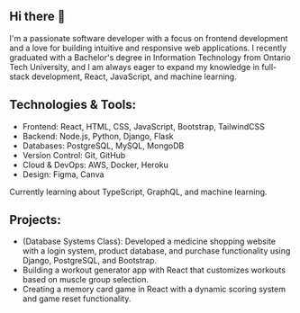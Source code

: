 ## Hi there 👋
I'm a passionate software developer with a focus on frontend development and a love for building intuitive and responsive web applications. I recently graduated with a Bachelor's degree in Information Technology from Ontario Tech University, and I am always eager to expand my knowledge in full-stack development, React, JavaScript, and machine learning.

## Technologies & Tools:
- Frontend: React, HTML, CSS, JavaScript, Bootstrap, TailwindCSS
- Backend: Node.js, Python, Django, Flask
- Databases: PostgreSQL, MySQL, MongoDB
- Version Control: Git, GitHub
- Cloud & DevOps: AWS, Docker, Heroku
- Design: Figma, Canva

Currently learning about TypeScript, GraphQL, and machine learning.

## Projects:
- (Database Systems Class): Developed a medicine shopping website with a login system, product database, and purchase functionality using Django, PostgreSQL, and Bootstrap.
- Building a workout generator app with React that customizes workouts based on muscle group selection.
- Creating a memory card game in React with a dynamic scoring system and game reset functionality.



<!--
**ryanwcchan/ryanwcchan** is a ✨ _special_ ✨ repository because its `README.md` (this file) appears on your GitHub profile.

Here are some ideas to get you started:

- 🔭 I’m currently working on ...
- 🌱 I’m currently learning ...
- 👯 I’m looking to collaborate on ...
- 🤔 I’m looking for help with ...
- 💬 Ask me about ...
- 📫 How to reach me: ...
- 😄 Pronouns: ...
- ⚡ Fun fact: ...
-->
